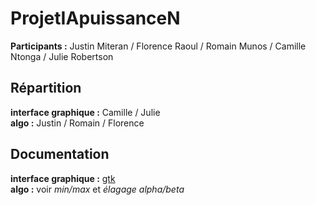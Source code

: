# ProjetIApuissanceN

**Participants :** 
Justin Miteran / Florence Raoul / Romain Munos / Camille Ntonga / Julie Robertson 

## Répartition
**interface graphique :** Camille / Julie  
**algo :** Justin / Romain / Florence

## Documentation
**interface graphique :** [gtk](https://www.gtk.org/docs/getting-started/hello-world/)  
**algo :** voir *min/max* et *élagage alpha/beta*
